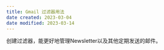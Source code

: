 ```yaml
---
title: Gmail 过滤器用法
date created: 2023-03-04
date modified: 2023-03-14
---
```


创建过滤器，能更好地管理Newsletter以及其他定期发送的邮件。
